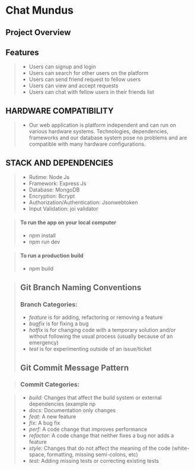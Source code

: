 # Chat Mundus

## Project Overview
## Features

> - Users can signup and login
> - Users can search for other users on the platform
> - Users can send friend request to fellow users
> - Users can view and accept requests
> - Users can chat with fellow users in their friends list


## HARDWARE COMPATIBILITY
> - Our web application is platform independent and can run on various hardware systems. Technologies, dependencies, frameworks and our database system pose no problems and are compatible with many hardware configurations.

## STACK AND DEPENDENCIES
> - Rutime: Node Js
> - Framework: Express Js
> - Database: MongoDB
> - Encryption: Bcrypt
> - Authorization/Authentication: Jsonwebtoken
> - Input Validation: joi validator

> #### To run the app on your local computer
>
> - npm install
> - npm run dev

> #### To run a production build
>
> - npm build

> ## Git Branch Naming Conventions
>
> ### Branch Categories:
>
> - _feature_ is for adding, refactoring or removing a feature
> - _bugfix_ is for fixing a bug
> - _hotfix_ is for changing code with a temporary solution and/or without following the usual process (usually because of an emergency)
> - _test_ is for experimenting outside of an issue/ticket
>
> ## Git Commit Message Pattern

> ### Commit Categories:

> - _build:_ Changes that affect the build system or external dependencies (example np
> - _docs:_ Documentation only changes
> - _feat:_ A new feature
> - _fix:_ A bug fix
> - _perf:_ A code change that improves performance
> - _refactor:_ A code change that neither fixes a bug nor adds a feature
> - _style:_ Changes that do not affect the meaning of the code (white-space, formatting, missing semi-colons, etc)
> - _test:_ Adding missing tests or correcting existing tests